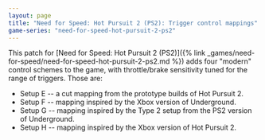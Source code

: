 ```yaml
---
layout: page
title: "Need for Speed: Hot Pursuit 2 (PS2): Trigger control mappings"
game-series: "need-for-speed-hot-pursuit-2-ps2"
---
```


This patch for [Need for Speed: Hot Pursuit 2 (PS2)]({% link _games/need-for-speed/need-for-speed-hot-pursuit-2-ps2.md %})
adds four "modern" control schemes to the game, with throttle/brake sensitivity tuned for the range of triggers. Those are:
* Setup E -- a cut mapping from the prototype builds of Hot Pursuit 2.
* Setup F -- mapping inspired by the Xbox version of Underground.
* Setup G -- mapping inspired by the Type 2 setup from the PS2 version of Underground.
* Setup H -- mapping inspired by the Xbox version of Hot Pursuit 2.
